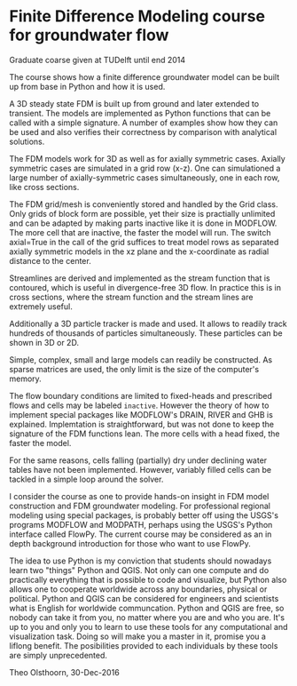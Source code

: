 # Finite Difference Modeling course for groundwater flow
Graduate coarse given at TUDelft until end 2014

The course shows how a finite difference groundwater model can be built up from base in Python and how it is used.

A 3D steady state FDM is built up from ground and later extended to transient.
The models are implemented as Python functions that can be called with a simple signature. A number of examples show how they can be used and also verifies their correctness by comparison with analytical solutions.

The FDM models work for 3D as well as for axially symmetric cases. Axially symmetric cases are simulated in a grid row (x-z). One can simulationed a large number of axially-symmetric cases simultaneously, one in each row, like cross sections.

The FDM grid/mesh is conveniently stored and handled by the Grid class. Only grids of block form are possible, yet their size is practially unlimited and can be adapted by making parts inactive like it is done in MODFLOW. The more cell that are inactive, the faster the model will run. The switch axial=True in the call of the grid suffices to treat model rows as separated axially symmetric models in the xz plane and the x-coordinate as radial distance to the center.

Streamlines are derived and implemented as the stream function that is contoured, which is useful in divergence-free 3D flow. In practice this is in cross sections, where the stream function and the stream lines are extremely useful.

Additionally a 3D particle tracker is made and used. It allows to readily track hundreds of thousands of particles simultaneously. These particles can be shown in 3D or 2D.

Simple, complex, small and large models can readily be constructed. As sparse matrices are used, the only limit is the size of the computer's memory.

The flow boundary conditions are limited to fixed-heads and prescribed flows and cells may be labeled `inactive`. However the theory of how to implement special packages like MODFLOW's DRAIN, RIVER and GHB is explained. Implemtation is straightforward, but was not done to keep the signature of the FDM functions lean. The more cells with a head fixed, the faster the model.

For the same reasons, cells falling (partially) dry under declining water tables have not been implemented. However, variably filled cells can be tackled in a simple loop around the solver.

I consider the course as one to provide hands-on insight in FDM model construction and FDM groundwater modeling. For professional regional modeling using special packages, is probably better off using the USGS's programs MODFLOW and MODPATH, perhaps using the USGS's Python interface called FlowPy. The current course may be considered as an in depth background introduction for those who want to use FlowPy.

The idea to use Python is my conviction that students should nowadays learn two "things"  Python and QGIS. Not only can one compute
and do practically everything that is possible to code and visualize, but Python also allows one to cooperate worldwide across any boundaries, physical or political. Python and QGIS can be considered for engineers and scientists what is English for worldwide communcation. Python and QGIS are free, so nobody can take it from you, no matter where you are and who you are. It's up to you and only you to learn to use these tools for any computational and visualization task. Doing so will make you a master in it, promise you a liflong benefit. The posibilities provided to each individuals
by these tools are simply unprecedented.

Theo Olsthoorn, 30-Dec-2016
